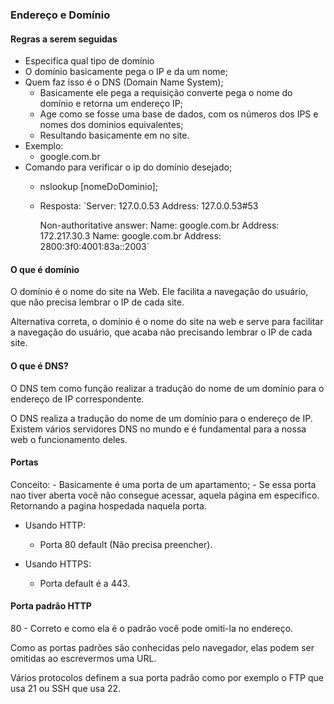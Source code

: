 ### Endereço e Domínio


#### Regras a serem seguidas


- Especifica qual tipo de domínio
- O domínio basicamente pega o IP e da um nome;
- Quem faz isso é o DNS (Domain Name System);
    - Basicamente ele pega a requisição converte pega o nome do domínio e retorna um endereço IP;
    - Age como se fosse uma base de dados, com os números dos IPS e nomes dos dominios equivalentes;
    - Resultando basicamente em no site.
- Exemplo: 
    - google.com.br
- Comando para verificar o ip do domínio desejado;
    - nslookup [nomeDoDominio];
    - Resposta: 
        `Server:		127.0.0.53
        Address:	127.0.0.53#53

        Non-authoritative answer:
        Name:	google.com.br
        Address: 172.217.30.3
        Name:	google.com.br
        Address: 2800:3f0:4001:83a::2003`

#### O que é domínio

O domínio é o nome do site na Web. Ele facilita a navegação do usuário, que não precisa lembrar o IP de cada site.


Alternativa correta, o domínio é o nome do site na web e serve para facilitar a navegação do usuário, que acaba não precisando lembrar o IP de cada site.

#### O que é DNS?

O DNS tem como função realizar a tradução do nome de um domínio para o endereço de IP correspondente.


O DNS realiza a tradução do nome de um domínio para o endereço de IP. Existem vários servidores DNS no mundo e é fundamental para a nossa web o funcionamento deles.

#### Portas

Conceito:
    - Basicamente é  uma porta de um apartamento;
    - Se essa porta nao tiver aberta você não consegue acessar, aquela página em especifico. Retornando a pagina hospedada naquela porta.

- Usando HTTP:
    - Porta 80 default (Não precisa preencher).

- Usando HTTPS: 
    - Porta default é a 443.

#### Porta padrão HTTP

80 - Correto e como ela é o padrão você pode omiti-la no endereço.

Como as portas padrões são conhecidas pelo navegador, elas podem ser omitidas ao escrevermos uma URL.

Vários protocolos definem a sua porta padrão como por exemplo o FTP que usa 21 ou SSH que usa 22.